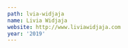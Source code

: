 ```yaml
---
path: lvia-widjaja
name: Livia Widjaja
website: http://www.liviawidjaja.com
year: '2019'
---
```

